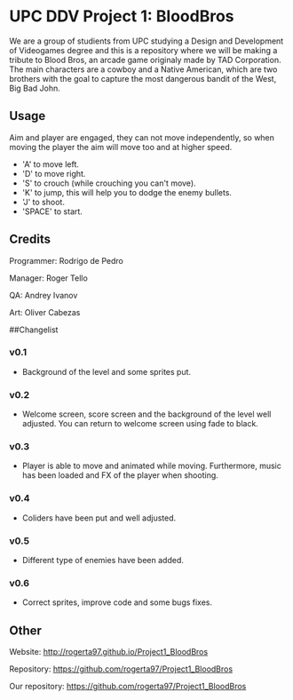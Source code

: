 
# UPC DDV Project 1: BloodBros
We are a group of studients from UPC studying a Design and Development of Videogames degree and this is a repository where we will be making a tribute to Blood Bros, an arcade game originaly made by TAD Corporation. The main characters are a cowboy and a Native American, which are two brothers with the goal to capture the most dangerous bandit of the West, Big Bad John.

## Usage
Aim and player are engaged, they can not move independently, so when moving the player the aim will move too and at higher speed. 
  - 'A' to move left. 
  - 'D' to move right. 
  - 'S' to crouch (while crouching you can't move).
  - 'K' to jump, this will help you to dodge the enemy bullets.
  - 'J' to shoot. 
  - 'SPACE' to start.

## Credits
Programmer: Rodrigo de Pedro

Manager: Roger Tello

QA: Andrey Ivanov

Art: Oliver Cabezas

##Changelist
### v0.1
  - Background of the level and some sprites put.

### v0.2
  - Welcome screen, score screen and the background of the level well adjusted. You can return to welcome screen using fade to black. 

### v0.3
  - Player is able to move and animated while moving. Furthermore, music has been loaded and FX of the player when shooting. 
  
### v0.4
  - Coliders have been put and well adjusted.

### v0.5
  - Different type of enemies have been added.

### v0.6
  - Correct sprites, improve code and some bugs fixes.

## Other 
Website: http://rogerta97.github.io/Project1_BloodBros

Repository: https://github.com/rogerta97/Project1_BloodBros

Our repository: https://github.com/rogerta97/Project1_BloodBros
